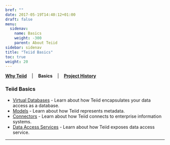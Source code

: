 ```yaml
---
bref: ""
date: 2017-05-19T14:40:12+01:00
draft: false
menu:
  sidenav:
    name: Basics
    weight: -300
    parent: About Teiid
sidebar: sidenav
title: "Teiid Basics"
toc: true
weight: 20
---
```


[**Why Teiid**](../why-teiid) &nbsp;&nbsp; | &nbsp;&nbsp; **Basics** &nbsp;&nbsp; | &nbsp;&nbsp; [**Project History**](../history)

### Teiid Basics

*   [Virtual Databases](./vdbs) - Learn about how Teiid encapsulates your data access as a database.
*   [Models](./models) - Learn about how Teiid represents metadata.
*   [Connectors](./connectors) - Learn about how Teiid connects to enterprise information systems.
*   [Data Access Services](./dataservices) - Learn about how Teiid exposes data access service.

---